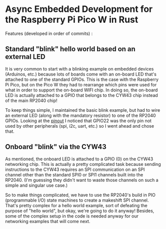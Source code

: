 # Async Embedded Development for the Raspberry Pi Pico W in Rust

Features (developed in order of commits) : 

## Standard "blink" hello world based on an external LED

It is very common to start with a blinking example on embedded devices (Arduinos, etc.) because lots of
boards come with an on-board LED that's attached to one of the standard GPIOs. This is the case with the
Raspberry Pi Pico, but on the Pico W they had to rearrange which pins were used for what in order to 
support the on-board WIFI chip. In doing so, the on-board LED is actually attached to a GPIO that belongs
to the CYW43 chip instead of the main RP2040 chip!

To keep things simple, I maintained the basic blink example, but had to wire an external LED (along with
the mandatory resistor) to one of the RP2040 GPIOs. Looking at the 
[pinout](https://datasheets.raspberrypi.com/picow/PicoW-A4-Pinout.pdf) I noticed that GPIO22 was the only
pin not used by other peripherals (spi, i2c, uart, etc.) so I went ahead and chose that.

## Onboard "blink" via the CYW43

As mentioned, the onboard LED is attached to a GPIO (0) on the CYW43 networking chip. This is actually
a pretty complicated task because sending instructions to the CYW43 requires an SPI communication on an
SPI channel other than the standard SPI0 or SPI1 channels built into the RP2040. (I'm guessing they didn't 
want to waste those channels on such a simple and singular use case.)

So to make things complicated, we have to use the RP2040's build in PIO (programmable I/O) state machines
to create a makeshift SPI channel. That's pretty complex for a hello world example, sort of defeating the
purpose of "hello world", but okay, we're going to do it anyway! Besides, some of the complex setup in 
the code is needed anyway for our networking examples that will come next.

